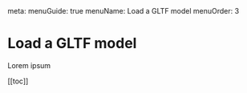 <route lang="yaml">
meta:
  menuGuide: true
  menuName: Load a GLTF model
  menuOrder: 3
</route>

<div class="content-wrapper">

# Load a GLTF model

Lorem ipsum

</div>

<div class="toc-wrapper">

[[toc]]

</div>